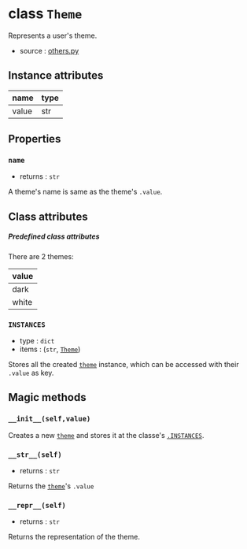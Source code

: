 # class `Theme`

Represents a user's theme.

- source : [others.py](https://github.com/HuyaneMatsu/hata/blob/master/hata/discord/others.py)

## Instance attributes

| name      | type              |
|-----------|-------------------|
| value     | str               |

## Properties

### `name`

- returns : `str`

A theme's name is same as the theme's `.value`.

## Class attributes

##### Predefined class attributes

There are 2 themes:

| value         |
|---------------|
| dark          |
| white         |

### `INSTANCES`

- type : `dict`
- items : (`str`, [`Theme`](Theme.md))

Stores all the created [`theme`](Theme.md) instance, which can be accessed
with their `.value` as key.

## Magic methods

### `__init__(self,value)`

Creates a new [`theme`](Theme.md) and stores it at the classe's
[`.INSTANCES`](#instances).

### `__str__(self)`

- returns : `str`

Returns the [`theme`](Theme.md)'s `.value`

### `__repr__(self)`

- returns : `str`

Returns the representation of the theme.


